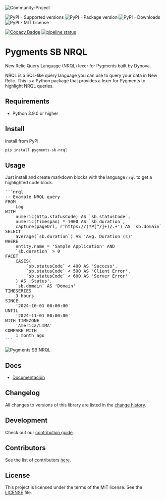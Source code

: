 ![Community-Project](https://gitlab.com/softbutterfly/open-source/open-source-office/-/raw/master/assets/dynova/dynova-open-source--banner--community-project.png)

![PyPI - Supported versions](https://img.shields.io/pypi/pyversions/pygments-sb-nrql)
![PyPI - Package version](https://img.shields.io/pypi/v/pygments-sb-nrql)
![PyPI - Downloads](https://img.shields.io/pypi/dm/pygments-sb-nrql)
![PyPI - MIT License](https://img.shields.io/pypi/l/pygments-sb-nrql)

[![Codacy Badge](https://app.codacy.com/project/badge/Grade/16c98dc02de142a195ae029ac9c441fd)](https://app.codacy.com/gh/dynovaio/pygments-sb-nrql/dashboard?utm_source=gh&utm_medium=referral&utm_content=&utm_campaign=Badge_grade)
[![pipeline status](https://gitlab.com/softbutterfly/open-source/pygments-sb-nrql/badges/master/pipeline.svg)](https://gitlab.com/softbutterfly/open-source/pygments-sb-nrql/-/commits/master)

# Pygments SB NRQL

New Relic Query Language (NRQL) lexer for Pygments built by Dynova.

NRQL is a SQL-like query language you can use to query your data in New Relic.
This is a Python package that provides a lexer for Pygments to highlight NRQL
queries.

## Requirements

* Python 3.9.0 or higher

## Install

Install from PyPI

```bash
pip install pygments-sb-nrql
```

## Usage

Just install and create markdown blocks with the language `nrql` to get a
highlighted code block.

<pre>
```nrql
-- Example NRQL query
FROM
    Log
WITH
    numeric(http.statusCode) AS `sb.statusCode`,
    numeric(timespan) * 1000 AS `sb.duration`,
    capture(pageUrl, r'https://(?P<domain>[^/]+)/.+') AS `sb.domain`
SELECT
    average(`sb.duration`) AS 'Avg. Duration (s)'
WHERE
    entity.name = 'Sample Application' AND
    `sb.duration` > 0
FACET
    CASES(
        `sb.statusCode` < 400 AS 'Success',
        `sb.statusCode` < 500 AS 'Client Error',
        `sb.statusCode` < 600 AS 'Server Error'
    ) AS 'Status',
    `sb.domain` AS 'Domain'
TIMESERIES
    3 hours
SINCE
    '2024-10-01 00:00:00'
UNTIL
    '2024-11-01 00:00:00'
WITH TIMEZONE
    'America/LIMA'
COMPARE WITH
    1 month ago
```
</pre>

![Pygments SB NRQL](https://gitlab.com/softbutterfly/open-source/pygments-sb-nrql/-/raw/master/assets/pygments-sb-nrql--example.png)

## Docs

* [Documentación](https://dynovaio.github.io/pygments-sb-nrql)

## Changelog

All changes to versions of this library are listed in the [change history](./CHANGELOG.md).

## Development

Check out our [contribution guide](./CONTRIBUTING.md).

## Contributors

See the list of contributors [here](https://github.com/dynovaio/pygments-sb-nrql/graphs/contributors).

## License

This project is licensed under the terms of the MIT license. See the
<a href="./LICENSE.txt" download>LICENSE</a> file.
